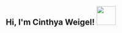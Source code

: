 <h2> Hi, I'm Cinthya Weigel! <img src="https://media.giphy.com/media/mGcNjsfWAjY5AEZNw6/giphy.gif" width="50"></h2>
